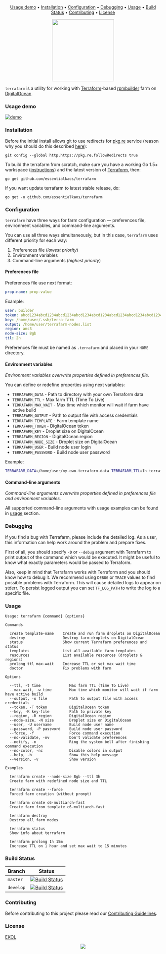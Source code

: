 <p align="center"><a href="#usage-demo">Usage demo</a> • <a href="#installation">Installation</a> • <a href="#configuration">Configuration</a> • <a href="#debugging">Debugging</a> • <a href="#usage">Usage</a> • <a href="#build-status">Build Status</a> • <a href="#contributing">Contributing</a> • <a href="#license">License</a></p>

<p align="center"><img width="200" height="200" src="https://gh.kaos.io/terrafarm.png"/></p>

`terrafarm` is a utility for working with [Terraform](https://www.terraform.io)-based [rpmbuilder](https://github.com/essentialkaos/rpmbuilder) farm on [DigitalOcean](https://www.digitalocean.com).

### Usage demo

[![demo](https://gh.kaos.io/terrafarm-130.gif)](#usage-demo)

### Installation

Before the initial install allows git to use redirects for [pkg.re](https://github.com/essentialkaos/pkgre) service (reason why you should do this described [here](https://github.com/essentialkaos/pkgre#git-support)):

```
git config --global http.https://pkg.re.followRedirects true
```

To build the terrafarm from scratch, make sure you have a working Go 1.5+ workspace ([instructions](https://golang.org/doc/install)) and the latest version of [Terraform](https://www.terraform.io/downloads.html), then:

```
go get github.com/essentialkaos/terrafarm
```

If you want update terrafarm to latest stable release, do:

```
go get -u github.com/essentialkaos/terrafarm
```

### Configuration

`terrafarm` have three ways for farm configuration — preferences file, environment variables, and command-line arguments.

You can use all three ways simultaneously, but in this case, `terrafarm` uses different priority for each way:

1. Preferences file (_lowest priority_)
2. Environment variables
3. Command-line arguments (_highest priority_)

#### Preferences file

Preferences file use next format:

```yaml
prop-name: prop-value
```

Example:

```yaml
user: builder
token: abcd1234abcd1234abcd1234abcd1234abcd1234abcd1234abcd1234abcd1234
key: /home/user/.ssh/terra-farm
output: /home/user/terrafarm-nodes.list
region: ams3
node-size: 8gb
ttl: 2h
```

Preferences file must be named as `.terrafarm` and placed in your `HOME` directory.

#### Environment variables

_Environment variables overwrite properties defined in preferences file._

You can define or redefine properties using next variables:

* `TERRAFARM_DATA` - Path to directory with your own Terraform data
* `TERRAFARM_TTL` - Max farm TTL (Time To Live)
* `TERRAFARM_MAX_WAIT` - Max time which monitor will wait if farm have active build
* `TERRAFARM_OUTPUT` - Path to output file with access credentials
* `TERRAFARM_TEMPLATE` - Farm template name
* `TERRAFARM_TOKEN` - DigitalOcean token
* `TERRAFARM_KEY` - Droplet size on DigitalOcean
* `TERRAFARM_REGION` - DigitalOcean region
* `TERRAFARM_NODE_SIZE` - Droplet size on DigitalOcean
* `TERRAFARM_USER` - Build node user login
* `TERRAFARM_PASSWORD` - Build node user password

Example:

```bash
TERRAFARM_DATA=/home/user/my-own-terraform-data TERRAFARM_TTL=1h terrafarm create
```

#### Command-line arguments

_Command-line arguments overwrite properties defined in preferences file and environment variables._

All supported command-line arguments with usage examples can be found in [usage](#usage) section.

### Debugging

If you find a bug with Terrafarm, please include the detailed log. As a user, this information can help work around the problem and prepare fixes. 

First of all, you should specify `-D` or `--debug` argument with Terrafarm to print output of the command which would be executed. It might be useful to know what exactly parameters would be passed to Terraform.

Also, keep in mind that Terrafarm works with Terraform and you should know how to debug it. We recommend using `DEBUG` or `TRACE` values to find possible problems with Terraform. This will cause detailed logs to appear on stderr. To persist logged output you can set `TF_LOG_PATH` to write the log to a specific file.

### Usage

```
Usage: terrafarm {command} {options}

Commands

  create template-name    Create and run farm droplets on DigitalOcean
  destroy                 Destroy farm droplets on DigitalOcean
  status                  Show current Terrafarm preferences and status
  templates               List all available farm templates
  resources               List available resources (droplets & regions)
  prolong ttl max-wait    Increase TTL or set max wait time
  doctor                  Fix problems with farm

Options

  --ttl, -t time             Max farm TTL (Time To Live)
  --max-wait, -w time        Max time which monitor will wait if farm have active build
  --output, -o file          Path to output file with access credentials
  --token, -T token          DigitalOcean token
  --key, -K key-file         Path to private key
  --region, -R region        DigitalOcean region
  --node-size, -N size       Droplet size on DigitalOcean
  --user, -U username        Build node user name
  --password, -P password    Build node user password
  --force, -f                Force command execution
  --no-validate, -nv         Don't validate preferences
  --notify, -n               Ring the system bell after finishing command execution
  --no-color, -nc            Disable colors in output
  --help, -h                 Show this help message
  --version, -v              Show version

Examples

  terrafarm create --node-size 8gb --ttl 3h
  Create farm with redefined node size and TTL

  terrafarm create --force
  Forced farm creation (without prompt)

  terrafarm create c6-multiarch-fast
  Create farm from template c6-multiarch-fast

  terrafarm destroy
  Destroy all farm nodes

  terrafarm status
  Show info about terrafarm

  terrafarm prolong 1h 15m
  Increase TTL on 1 hour and set max wait to 15 minutes

```

### Build Status

| Branch | Status |
|--------|--------|
| `master` | [![Build Status](https://travis-ci.org/essentialkaos/terrafarm.svg?branch=master)](https://travis-ci.org/essentialkaos/terrafarm) |
| `develop` | [![Build Status](https://travis-ci.org/essentialkaos/terrafarm.svg?branch=develop)](https://travis-ci.org/essentialkaos/terrafarm) |

### Contributing

Before contributing to this project please read our [Contributing Guidelines](https://github.com/essentialkaos/contributing-guidelines#contributing-guidelines).

### License

[EKOL](https://essentialkaos.com/ekol)

<p align="center"><a href="https://essentialkaos.com"><img src="https://gh.kaos.io/ekgh.svg"/></a></p>
